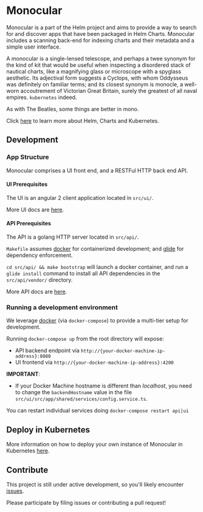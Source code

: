 # Monocular

Monocular is a part of the Helm project and aims to provide a way to search for and discover apps that have been packaged in Helm
Charts. Monocular includes a scanning back-end for indexing charts and their metadata and a simple user interface.

A monocular is a single-lensed telescope, and perhaps a twee synonym for the kind of kit that would be useful when inspecting a disordered stack of nautical charts, like a magnifying glass or microscope with a spyglass aesthetic. Its adjectival form suggests a Cyclops, with whom Oddysseus was definitely on familiar terms; and its closest synonym is monocle, a well-worn accoutrement of Victorian Great Britain, surely the greatest of all naval empires. `kubernetes` indeed.

As with The Beatles, some things are better in mono.

Click [here](docs/about.md) to learn more about Helm, Charts and Kubernetes.

## Development

### App Structure

Monocular comprises a UI front end, and a RESTFul HTTP back end API.

#### UI Prerequisites

The UI is an angular 2 client application located in `src/ui/`.

More UI docs are [here](src/ui/README.md).

#### API Prerequisites

The API is a golang HTTP server located in `src/api/`.

`Makefile` assumes [docker](https://www.docker.com) for containerized development; and [glide](http://glide.sh) for dependency enforcement.

`cd src/api/ && make bootstrap` will launch a docker container, and run a `glide install` command to install all API dependencies in the `src/api/vendor/` directory.

More API docs are [here](src/api/README.md).

### Running a development environment

We leverage [docker](https://www.docker.com) (via `docker-compose`) to provide a multi-tier setup for development.

Running `docker-compose up` from the root directory will expose:

* API backend endpoint via `http://{your-docker-machine-ip-address}:8080`
* UI frontend via `http://{your-docker-machine-ip-address}:4200`  

**IMPORTANT**:
* If your Docker Machine hostname is different than *localhost*, you need to change
the `backendHostname` value in the file `src/ui/src/app/shared/services/config.service.ts`.

You can restart individual services doing `docker-compose restart api|ui`

## Deploy in Kubernetes

More information on how to deploy your own instance of Monocular in Kubernetes [here](docs/deployment.md).

## Contribute

This project is still under active development, so you'll likely encounter [issues](https://github.com/helm/monocular/issues).

Please participate by filing issues or contributing a pull request!
